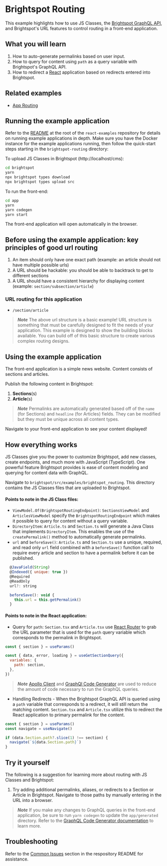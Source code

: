# Brightspot Routing

This example highlights how to use JS Classes, the [Brightspot GraphQL API](https://www.brightspot.com/documentation/brightspot-cms-developer-guide/latest/graphql-api), and Brightspot's URL features to control routing in a front-end application.

## What you will learn

1. How to auto-generate permalinks based on user input.
2. How to query for content using `path` as a query variable with Brightspot's GraphQL API.
3. How to redirect a [React](https://reactjs.org/) application based on redirects entered into Brightspot.

## Related examples

- [App Routing](https://github.com/brightspot/react-examples)

## Running the example application

Refer to the [README](/README.md) at the root of the `react-examples` repository for details on running example applications in depth. Make sure you have the Docker instance for the example applications running, then follow the quick-start steps starting in the `brightspot-routing` directory:

To upload JS Classes in Brightspot (http://localhost/cms):

```sh
cd brightspot
yarn
npx brightspot types download
npx brightspot types upload src

```

To run the front-end:

```sh
cd app
yarn
yarn codegen
yarn start
```

The front-end application will open automatically in the browser.

## Before using the example application: key principles of good url routing

1. An item should only have one exact path (example: an article should not have multiple possible urls)
2. A URL should be hackable: you should be able to backtrack to get to different sections
3. A URL should have a consistent hierarchy for displaying content (example: `section/subsection/article`)

### URL routing for this application

- `/section/article`

> **_Note_** The above url structure is a basic example! URL structure is something that must be carefully designed to fit the needs of your application. This example is designed to show the building blocks available. You can build off of this basic structure to create various complex routing designs.

## Using the example application

The front-end application is a simple news website. Content consists of sections and articles.

Publish the following content in Brightspot:

1. **Sections**(s)
2. **Article**(s)

> **_Note_** Permalinks are automatically generated based off of the `name` (for Sections) and `headline` (for Articles) fields. They can be modified but they must be unique across all content types.

Navigate to your front-end application to see your content displayed!

## How everything works

JS Classes give you the power to customize Brightspot, add new classes, create endpoints, and much more with JavaScript (TypeScript). One powerful feature Brightspot provides is ease of content modeling and querying for content data with GraphQL.

Navigate to `brightspot/src/examples/brightspot_routing`. This directory contains the JS Classes files that are uploaded to Brightspot.

#### Points to note in the JS Class files:

- `ViewModel.Of(BrightspotRoutingEndpoint)`: `SectionsViewModel` and `ArticlesViewModel` specify the `BrightspotRoutingEndpoint` which makes it possible to query for content without a query variable.
- `DirectoryItem`: `Article.ts` and `Section.ts` will generate a Java Class that implements `DirectoryItem`. This enables the use of the `createPermalink()` method to automatically generate permalinks.
- `url` and `beforeSave()`: `Article.ts` and `Section.ts` use a unique, required, and read only `url` field combined with a `beforeSave()` function call to require every article and section to have a permalink before it can be published.

```js
  @JavaField(String)
  @Indexed({ unique: true })
  @Required
  @ReadOnly
  url?: string

  beforeSave(): void {
    this.url = this.getPermalink()
  }
```

#### Points to note in the React application:

- Query for `path`: `Section.tsx` and `Article.tsx` use [React Router](https://reactrouter.com/en/main) to grab the URL parameter that is used for the `path` query variable which corresponds to the permalink in Brightspot.

```js
const { section } = useParams()

const { data, error, loading } = useGetSectionQuery({
  variables: {
    path: section,
  },
})
```

> **_Note_** [Apollo Client](https://www.apollographql.com/docs/react/) and [GraphQl Code Generator](https://www.the-guild.dev/graphql/codegen/docs/getting-started) are used to reduce the amount of code necessary to run the GraphQL queries.

- Handling Redirects - When the Brightspot GraphQL API is queried using a `path` variable that corresponds to a redirect, it will still return the matching content. `Section.tsx` and `Article.tsx` utilize this to redirect the React application to primary permalink for the content.

```js
const { section } = useParams()
const navigate = useNavigate()

if (data.Section.path?.slice(1) !== section) {
  navigate(`${data.Section.path}`)
}
```

## Try it yourself

The following is a suggestion for learning more about routing with JS Classes and Brightspot:

1. Try adding additional permalinks, aliases, or redirects to a Section or Article in Brightspot. Navigate to those paths by manually entering in the URL into a browser.

> **_Note_** If you make any changes to GraphQL queries in the front-end application, be sure to run `yarn codegen` to update the `app/generated` directory. Refer to the [GraphQL Code Generator documentation](https://www.the-guild.dev/graphql/codegen/docs/getting-started) to learn more.

## Troubleshooting

Refer to the [Common Issues](/README.md) section in the respository README for assistance.
